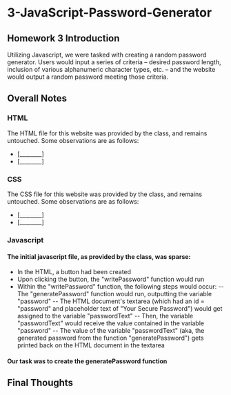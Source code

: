 # 3-JavaScript-Password-Generator

## Homework 3 Introduction
Utilizing Javascript, we were tasked with creating a random password generator. Users would input a series of criteria – desired password length, inclusion of various alphanumeric character types, etc. – and the website would output a random password meeting those criteria.

## Overall Notes

### HTML
The HTML file for this website was provided by the class, and remains untouched. Some observations are as follows:
- [________]
- [________]

### CSS
The CSS file for this website was provided by the class, and remains untouched. Some observations are as follows:
- [________] 
- [________]

### Javascript
#### The initial javascript file, as provided by the class, was sparse:
- In the HTML, a button had been created
- Upon clicking the button, the "writePassword" function would run
- Within the "writePassword" function, the following steps would occur:
    -- The "generatePassword" function would run, outputting the variable "password"
    -- The HTML document's textarea (which had an id = "password" and placeholder text of "Your Secure Password") would get assigned to the variable "passwordText"
    -- Then, the variable "passwordText" would receive the value contained in the variable "password"
    -- The value of the variable "passwordText" (aka, the generated password from the function "generatePassword") gets printed back on the HTML document in the textarea
#### Our task was to create the generatePassword function





## Final Thoughts
